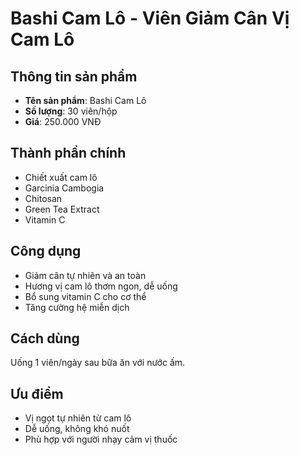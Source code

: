 # Bashi Cam Lô - Viên Giảm Cân Vị Cam Lô

## Thông tin sản phẩm

- **Tên sản phẩm**: Bashi Cam Lô
- **Số lượng**: 30 viên/hộp
- **Giá**: 250.000 VNĐ

## Thành phần chính

- Chiết xuất cam lô
- Garcinia Cambogia
- Chitosan
- Green Tea Extract
- Vitamin C

## Công dụng

- Giảm cân tự nhiên và an toàn
- Hương vị cam lô thơm ngon, dễ uống
- Bổ sung vitamin C cho cơ thể
- Tăng cường hệ miễn dịch

## Cách dùng

Uống 1 viên/ngày sau bữa ăn với nước ấm.

## Ưu điểm

- Vị ngọt tự nhiên từ cam lô
- Dễ uống, không khó nuốt
- Phù hợp với người nhạy cảm vị thuốc
